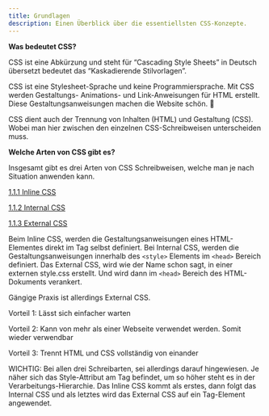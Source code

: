 ```yaml
---
title: Grundlagen
description: Einen Überblick über die essentiellsten CSS-Konzepte.
---
```



**Was bedeutet CSS?**

CSS ist eine Abkürzung und steht für “Cascading Style Sheets” in Deutsch übersetzt bedeutet das “Kaskadierende Stilvorlagen”.

CSS ist eine Stylesheet-Sprache und keine Programmiersprache. Mit CSS werden Gestaltungs- Animations- und Link-Anweisungen für HTML erstellt. Diese Gestaltungsanweisungen machen die Website schön. 🙂

CSS dient auch der Trennung von Inhalten (HTML) und Gestaltung (CSS). Wobei man hier zwischen den einzelnen CSS-Schreibweisen unterscheiden muss.

**Welche Arten von CSS gibt es?**

Insgesamt gibt es drei Arten von CSS Schreibweisen, welche man je nach Situation anwenden kann.

[1.1.1 Inline CSS](1%201%20CSS%20-%20Grundlagen%20b368b9d47c024528828aee589cd68daa/1%201%201%20Inline%20CSS%204b4a4f7dcd724e80b8406442f1b703a4.md)

[1.1.2 Internal CSS](1%201%20CSS%20-%20Grundlagen%20b368b9d47c024528828aee589cd68daa/1%201%202%20Internal%20CSS%20d678f0ada02b47a588da4d868da6581f.md)

[1.1.3 External CSS](1%201%20CSS%20-%20Grundlagen%20b368b9d47c024528828aee589cd68daa/1%201%203%20External%20CSS%20043021ce366e40c8b43dd64c20e2ceae.md)

Beim Inline CSS, werden die Gestaltungsanweisungen eines HTML-Elementes direkt im Tag selbst definiert. Bei Internal CSS, werden die Gestaltungsanweisungen innerhalb des `<style>` Elements im `<head>` Bereich definiert. Das External CSS, wird wie der Name schon sagt, in einer externen style.css erstellt. Und wird dann im `<head>` Bereich des HTML-Dokuments verankert.

Gängige Praxis ist allerdings External CSS.

Vorteil 1: Lässt sich einfacher warten

Vorteil 2: Kann von mehr als einer Webseite verwendet werden. Somit wieder verwendbar

Vorteil 3: Trennt HTML und CSS vollständig von einander

WICHTIG: Bei allen drei Schreibarten, sei allerdings darauf hingewiesen. Je näher sich das Style-Attribut am Tag befindet, um so höher steht es in der Verarbeitungs-Hierarchie. Das Inline CSS kommt als erstes, dann folgt das Internal CSS und als letztes wird das External CSS auf ein Tag-Element angewendet.
